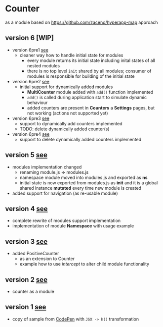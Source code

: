 # Counter
as a module based on https://github.com/zaceno/hyperapp-map approach

## version 6 [WIP]

- version 6pre1 [see](https://rawcdn.githack.com/mshgh/ha2-samples/41fb843359c8e9e21c32e56e356913d09402523b/index.html)
  - cleaner way how to handle initial state for modules
    - every module returns its initial state including inital states of all nested modules
    - there is no top level `init` shared by all modules; consumer of modules is responsible for building of the initial state
- version 6pre2 [see](https://rawcdn.githack.com/mshgh/ha2-samples/2b990cd6ef159433fa9117d1be3fc2603359f341/index.html)
  - initial support for dynamically added modules
    - **MultiCounter** module added with `add()` function implemented
    - `add()` is called during application start to simulate dynamic behaviour
    - added counters are present in **Counters** a **Settings** pages, but not working (actions not supported yet)
- version 6pre3 [see](https://rawcdn.githack.com/mshgh/ha2-samples/f569841138a383b312dd50d8bfe1bd624cf049eb/index.html)
  - support to dynamically add counters implemented
  - TODO: delete dynamically added counter(s)
- version 6pre4 [see](https://rawcdn.githack.com/mshgh/ha2-samples/f569841138a383b312dd50d8bfe1bd624cf049eb/index.html)
  - support to delete dynamically added counters implemented

## version 5 [see](https://rawcdn.githack.com/mshgh/ha2-samples/counter-map-v5/index.html)

- modules implementation changed
  - renaming module.js => modules.js
  - namespace module moved into modules.js and exported as **ns**
  - initial state is now exported from modules.js as **init** and it is a global shared instance **mutated** every time new module is created
- added support for navigation (as re-usable module)

## version 4 [see](https://rawcdn.githack.com/mshgh/ha2-samples/counter-map-v4/index.html)

- complete rewrite of modules support implementation
- implementation of module **Namespace** with usage example

## version 3 [see](https://rawcdn.githack.com/mshgh/ha2-samples/counter-map-v3/index.html)

- added PositiveCounter
  - as an extension to Counter
  - example how to use *intercept* to alter child module functionality

## version 2 [see](https://rawcdn.githack.com/mshgh/ha2-samples/counter-map-v2/index.html)

- counter as a module

## version 1 [see](https://rawcdn.githack.com/mshgh/ha2-samples/counter-map-v1/index.html)

- copy of sample from [CodePen](https://codepen.io/zaceno/pen/ExxdzJZ) with `JSX -> h()` transformation
